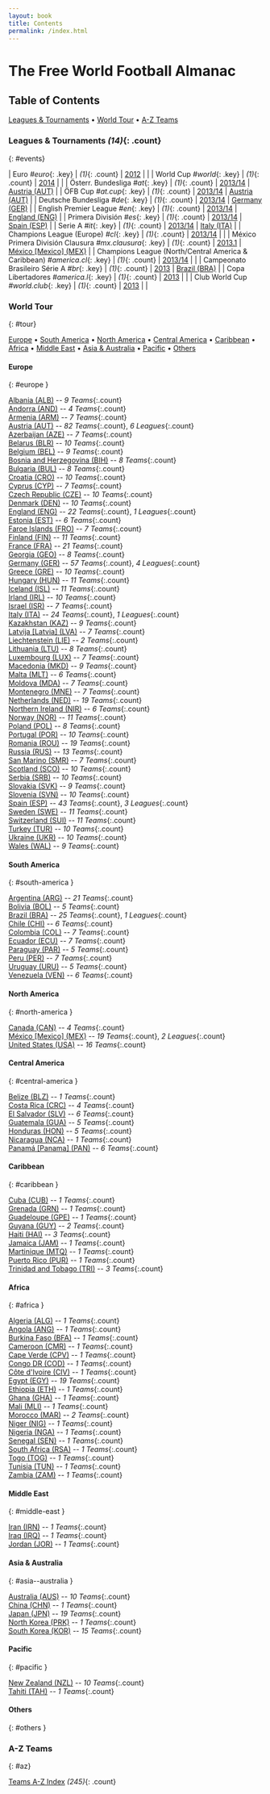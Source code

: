```yaml
---
layout: book
title: Contents
permalink: /index.html
---
```


# The Free World Football Almanac


## Table of Contents

[Leagues & Tournaments](#events) •
[World Tour](#tour) •
[A-Z Teams](#az)



### Leagues & Tournaments _(14)_{: .count}
{: #events}

| Euro _#euro_{: .key} | _(1)_{: .count} |   [2012](euro.2012.html)  |  |
| World Cup _#world_{: .key} | _(1)_{: .count} |   [2014](world.2014.html)  |  |
| Österr. Bundesliga _#at_{: .key} | _(1)_{: .count} |   [2013/14](at.2013_14.html)  |  [Austria (AUT)](at.html)  |
| ÖFB Cup _#at.cup_{: .key} | _(1)_{: .count} |   [2013/14](at.cup.2013_14.html)  |  [Austria (AUT)](at.html)  |
| Deutsche Bundesliga _#de_{: .key} | _(1)_{: .count} |   [2013/14](de.2013_14.html)  |  [Germany (GER)](de.html)  |
| English Premier League _#en_{: .key} | _(1)_{: .count} |   [2013/14](en.2013_14.html)  |  [England (ENG)](en.html)  |
| Primera División _#es_{: .key} | _(1)_{: .count} |   [2013/14](es.2013_14.html)  |  [Spain (ESP)](es.html)  |
| Serie A _#it_{: .key} | _(1)_{: .count} |   [2013/14](it.2013_14.html)  |  [Italy (ITA)](it.html)  |
| Champions League (Europe) _#cl_{: .key} | _(1)_{: .count} |   [2013/14](cl.2013_14.html)  |  |
| México Primera División Clausura _#mx.clausura_{: .key} | _(1)_{: .count} |   [2013.1](mx.clausura.2013.1.html)  |  [México [Mexico] (MEX)](mx.html)  |
| Champions League (North/Central America & Caribbean) _#america.cl_{: .key} | _(1)_{: .count} |   [2013/14](america.cl.2013_14.html)  |  |
| Campeonato Brasileiro Série A _#br_{: .key} | _(1)_{: .count} |   [2013](br.2013.html)  |  [Brazil (BRA)](br.html)  |
| Copa Libertadores _#america.l_{: .key} | _(1)_{: .count} |   [2013](america.l.2013.html)  |  |
| Club World Cup _#world.club_{: .key} | _(1)_{: .count} |   [2013](world.club.2013.html)  |  |




### World Tour
{: #tour}

[Europe](#europe) • [South America](#south-america) • [North America](#north-america) • [Central America](#central-america) • [Caribbean](#caribbean) • [Africa](#africa) • [Middle East](#middle-east) • [Asia & Australia](#asia--australia) • [Pacific](#pacific) • [Others](#others)



#### Europe
{: #europe }


<div class='columns3' markdown='1'>

[Albania (ALB)](al.html) -- _9 Teams_{:.count}  <br>
[Andorra (AND)](ad.html) -- _4 Teams_{:.count}  <br>
[Armenia (ARM)](am.html) -- _7 Teams_{:.count}  <br>
[Austria (AUT)](at.html) -- _82 Teams_{:.count}, _6 Leagues_{:.count}   <br>
[Azerbaijan (AZE)](az.html) -- _7 Teams_{:.count}  <br>
[Belarus (BLR)](by.html) -- _10 Teams_{:.count}  <br>
[Belgium (BEL)](be.html) -- _9 Teams_{:.count}  <br>
[Bosnia and Herzegovina (BIH)](ba.html) -- _8 Teams_{:.count}  <br>
[Bulgaria (BUL)](bg.html) -- _8 Teams_{:.count}  <br>
[Croatia (CRO)](hr.html) -- _10 Teams_{:.count}  <br>
[Cyprus (CYP)](cy.html) -- _7 Teams_{:.count}  <br>
[Czech Republic (CZE)](cz.html) -- _10 Teams_{:.count}  <br>
[Denmark (DEN)](dk.html) -- _10 Teams_{:.count}  <br>
[England (ENG)](en.html) -- _22 Teams_{:.count}, _1 Leagues_{:.count}   <br>
[Estonia (EST)](ee.html) -- _6 Teams_{:.count}  <br>
[Faroe Islands (FRO)](fo.html) -- _7 Teams_{:.count}  <br>
[Finland (FIN)](fi.html) -- _11 Teams_{:.count}  <br>
[France (FRA)](fr.html) -- _21 Teams_{:.count}  <br>
[Georgia (GEO)](ge.html) -- _8 Teams_{:.count}  <br>
[Germany (GER)](de.html) -- _57 Teams_{:.count}, _4 Leagues_{:.count}   <br>
[Greece (GRE)](gr.html) -- _10 Teams_{:.count}  <br>
[Hungary (HUN)](hu.html) -- _11 Teams_{:.count}  <br>
[Iceland (ISL)](is.html) -- _11 Teams_{:.count}  <br>
[Irland (IRL)](ie.html) -- _10 Teams_{:.count}  <br>
[Israel (ISR)](il.html) -- _7 Teams_{:.count}  <br>
[Italy (ITA)](it.html) -- _24 Teams_{:.count}, _1 Leagues_{:.count}   <br>
[Kazakhstan (KAZ)](kz.html) -- _9 Teams_{:.count}  <br>
[Latvija [Latvia] (LVA)](lv.html) -- _7 Teams_{:.count}  <br>
[Liechtenstein (LIE)](li.html) -- _2 Teams_{:.count}  <br>
[Lithuania (LTU)](lt.html) -- _8 Teams_{:.count}  <br>
[Luxembourg (LUX)](lu.html) -- _7 Teams_{:.count}  <br>
[Macedonia (MKD)](mk.html) -- _9 Teams_{:.count}  <br>
[Malta (MLT)](mt.html) -- _6 Teams_{:.count}  <br>
[Moldova (MDA)](md.html) -- _7 Teams_{:.count}  <br>
[Montenegro (MNE)](me.html) -- _7 Teams_{:.count}  <br>
[Netherlands (NED)](nl.html) -- _19 Teams_{:.count}  <br>
[Northern Ireland (NIR)](nd.html) -- _6 Teams_{:.count}  <br>
[Norway (NOR)](no.html) -- _11 Teams_{:.count}  <br>
[Poland (POL)](pl.html) -- _8 Teams_{:.count}  <br>
[Portugal (POR)](pt.html) -- _10 Teams_{:.count}  <br>
[Romania (ROU)](ro.html) -- _19 Teams_{:.count}  <br>
[Russia (RUS)](ru.html) -- _13 Teams_{:.count}  <br>
[San Marino (SMR)](sm.html) -- _7 Teams_{:.count}  <br>
[Scotland (SCO)](sc.html) -- _10 Teams_{:.count}  <br>
[Serbia (SRB)](rs.html) -- _10 Teams_{:.count}  <br>
[Slovakia (SVK)](sk.html) -- _9 Teams_{:.count}  <br>
[Slovenia (SVN)](si.html) -- _10 Teams_{:.count}  <br>
[Spain (ESP)](es.html) -- _43 Teams_{:.count}, _3 Leagues_{:.count}   <br>
[Sweden (SWE)](se.html) -- _11 Teams_{:.count}  <br>
[Switzerland (SUI)](ch.html) -- _11 Teams_{:.count}  <br>
[Turkey (TUR)](tr.html) -- _10 Teams_{:.count}  <br>
[Ukraine (UKR)](ua.html) -- _10 Teams_{:.count}  <br>
[Wales (WAL)](wa.html) -- _9 Teams_{:.count}  <br>

</div>




#### South America
{: #south-america }


<div class='columns3' markdown='1'>

[Argentina (ARG)](ar.html) -- _21 Teams_{:.count}  <br>
[Bolivia (BOL)](bo.html) -- _5 Teams_{:.count}  <br>
[Brazil (BRA)](br.html) -- _25 Teams_{:.count}, _1 Leagues_{:.count}   <br>
[Chile (CHI)](cl.html) -- _6 Teams_{:.count}  <br>
[Colombia (COL)](co.html) -- _7 Teams_{:.count}  <br>
[Ecuador (ECU)](ec.html) -- _7 Teams_{:.count}  <br>
[Paraguay (PAR)](py.html) -- _5 Teams_{:.count}  <br>
[Peru (PER)](pe.html) -- _7 Teams_{:.count}  <br>
[Uruguay (URU)](uy.html) -- _5 Teams_{:.count}  <br>
[Venezuela (VEN)](ve.html) -- _6 Teams_{:.count}  <br>

</div>




#### North America
{: #north-america }


<div class='columns3' markdown='1'>

[Canada (CAN)](ca.html) -- _4 Teams_{:.count}  <br>
[México [Mexico] (MEX)](mx.html) -- _19 Teams_{:.count}, _2 Leagues_{:.count}   <br>
[United States (USA)](us.html) -- _16 Teams_{:.count}  <br>

</div>




#### Central America
{: #central-america }


<div class='columns3' markdown='1'>

[Belize (BLZ)](bz.html) -- _1 Teams_{:.count}  <br>
[Costa Rica (CRC)](cr.html) -- _4 Teams_{:.count}  <br>
[El Salvador (SLV)](sv.html) -- _6 Teams_{:.count}  <br>
[Guatemala (GUA)](gt.html) -- _5 Teams_{:.count}  <br>
[Honduras (HON)](hn.html) -- _5 Teams_{:.count}  <br>
[Nicaragua (NCA)](ni.html) -- _1 Teams_{:.count}  <br>
[Panamá [Panama] (PAN)](pa.html) -- _6 Teams_{:.count}  <br>

</div>




#### Caribbean
{: #caribbean }


<div class='columns3' markdown='1'>

[Cuba (CUB)](cu.html) -- _1 Teams_{:.count}  <br>
[Grenada (GRN)](gd.html) -- _1 Teams_{:.count}  <br>
[Guadeloupe (GPE)](gp.html) -- _1 Teams_{:.count}  <br>
[Guyana (GUY)](gy.html) -- _2 Teams_{:.count}  <br>
[Haiti (HAI)](ht.html) -- _3 Teams_{:.count}  <br>
[Jamaica (JAM)](jm.html) -- _1 Teams_{:.count}  <br>
[Martinique (MTQ)](mq.html) -- _1 Teams_{:.count}  <br>
[Puerto Rico (PUR)](pr.html) -- _1 Teams_{:.count}  <br>
[Trinidad and Tobago (TRI)](tt.html) -- _3 Teams_{:.count}  <br>

</div>




#### Africa
{: #africa }


<div class='columns3' markdown='1'>

[Algeria (ALG)](dz.html) -- _1 Teams_{:.count}  <br>
[Angola (ANG)](ao.html) -- _1 Teams_{:.count}  <br>
[Burkina Faso (BFA)](bf.html) -- _1 Teams_{:.count}  <br>
[Cameroon (CMR)](cm.html) -- _1 Teams_{:.count}  <br>
[Cape Verde (CPV)](cv.html) -- _1 Teams_{:.count}  <br>
[Congo DR (COD)](cd.html) -- _1 Teams_{:.count}  <br>
[Côte d'Ivoire (CIV)](ci.html) -- _1 Teams_{:.count}  <br>
[Egypt (EGY)](eg.html) -- _19 Teams_{:.count}  <br>
[Ethiopia (ETH)](et.html) -- _1 Teams_{:.count}  <br>
[Ghana (GHA)](gh.html) -- _1 Teams_{:.count}  <br>
[Mali (MLI)](ml.html) -- _1 Teams_{:.count}  <br>
[Morocco (MAR)](ma.html) -- _2 Teams_{:.count}  <br>
[Niger (NIG)](ne.html) -- _1 Teams_{:.count}  <br>
[Nigeria (NGA)](ng.html) -- _1 Teams_{:.count}  <br>
[Senegal (SEN)](sn.html) -- _1 Teams_{:.count}  <br>
[South Africa (RSA)](za.html) -- _1 Teams_{:.count}  <br>
[Togo (TOG)](tg.html) -- _1 Teams_{:.count}  <br>
[Tunisia (TUN)](tn.html) -- _1 Teams_{:.count}  <br>
[Zambia (ZAM)](zm.html) -- _1 Teams_{:.count}  <br>

</div>




#### Middle East
{: #middle-east }


<div class='columns3' markdown='1'>

[Iran (IRN)](ir.html) -- _1 Teams_{:.count}  <br>
[Iraq (IRQ)](iq.html) -- _1 Teams_{:.count}  <br>
[Jordan (JOR)](jo.html) -- _1 Teams_{:.count}  <br>

</div>




#### Asia & Australia
{: #asia--australia }


<div class='columns3' markdown='1'>

[Australia (AUS)](au.html) -- _10 Teams_{:.count}  <br>
[China (CHN)](cn.html) -- _1 Teams_{:.count}  <br>
[Japan (JPN)](jp.html) -- _19 Teams_{:.count}  <br>
[North Korea (PRK)](kp.html) -- _1 Teams_{:.count}  <br>
[South Korea (KOR)](kr.html) -- _15 Teams_{:.count}  <br>

</div>




#### Pacific
{: #pacific }


<div class='columns3' markdown='1'>

[New Zealand (NZL)](nz.html) -- _10 Teams_{:.count}  <br>
[Tahiti (TAH)](pf.html) -- _1 Teams_{:.count}  <br>

</div>




#### Others
{: #others }


<div class='columns3' markdown='1'>


</div>




### A-Z Teams
{: #az}


[Teams A-Z Index](teams.html) _(245)_{: .count} <br>


